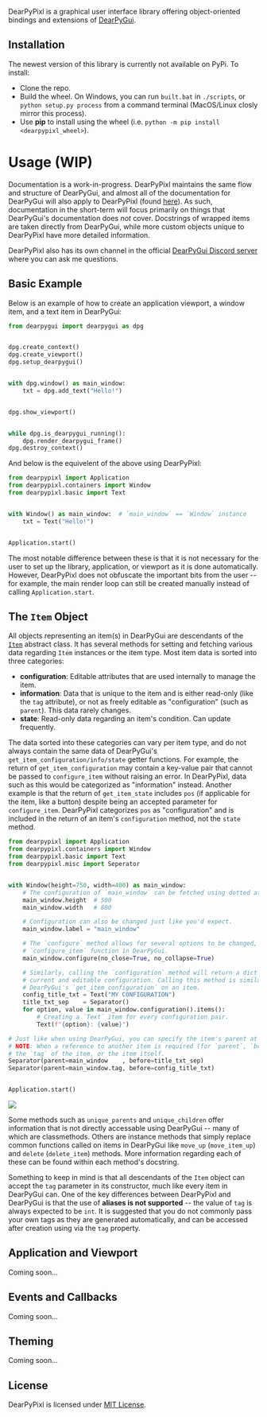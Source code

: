 DearPyPixl is a graphical user interface library offering object-oriented bindings and extensions of [DearPyGui](https://github.com/hoffstadt/DearPyGui).

## Installation
The newest version of this library is currently not available on PyPi. To install:
* Clone the repo.
* Build the wheel. On Windows, you can run `built.bat` in `./scripts`, or `python setup.py process` from a command terminal (MacOS/Linux closly mirror this process).
* Use **pip** to install using the wheel (i.e. `python -m pip install <dearpypixl_wheel>`).


# Usage (WIP)
Documentation is a work-in-progress. DearPyPixl maintains the same flow and structure of DearPyGui, and almost all of the documentation for DearPyGui will also apply to DearPyPixl (found [here](https://dearpygui.readthedocs.io/en/latest/index.html)). As such, documentation in the short-term will focus primarily on things that DearPyGui's documentation does *not* cover. Docstrings of wrapped items are taken directly from DearPyGui, while more custom objects unique to DearPyPixl have more detailed information.

DearPyPixl also has its own channel in the official [DearPyGui Discord server](https://discord.gg/tyE7Gu4) where you can ask me questions.


## Basic Example
Below is an example of how to create an application viewport, a window item, and a text item in DearPyGui:

```python
from dearpygui import dearpygui as dpg


dpg.create_context()
dpg.create_viewport()
dpg.setup_dearpygui()


with dpg.window() as main_window:
    txt = dpg.add_text("Hello!")


dpg.show_viewport()


while dpg.is_dearpygui_running():
    dpg.render_dearpygui_frame()
dpg.destroy_context()
```

And below is the equivelent of the above using DearPyPixl:

```python
from dearpypixl import Application
from dearpypixl.containers import Window
from dearpypixl.basic import Text


with Window() as main_window:  # `main_window` == `Window` instance
    txt = Text("Hello!")


Application.start()
```

The most notable difference between these is that it is not necessary for the user to set up the library, application, or viewport as it is done automatically. However, DearPyPixl does not obfuscate the important bits from the user -- for example, the main render loop can still be created manually instead of calling `Application.start`.


## The `Item` Object
All objects representing an item(s) in DearPyGui are descendants of the [`Item`](https://github.com/Atlamillias/dearpypixl/blob/384f064e1ce328e860717db85c2984325718d76d/dearpypixl/components/item.py#L175) abstract class. It has several methods for setting and fetching various data regarding `Item` instances or the item type. Most item data is sorted into three categories:

* **configuration**: Editable attributes that are used internally to manage the item. 
* **information**: Data that is unique to the item and is either read-only (like the `tag` attribute), or not as freely editable as "configuration" (such as `parent`). This data rarely changes.
* **state**: Read-only data regarding an item's condition. Can update frequently.

The data sorted into these categories can vary per item type, and do not always contain the same data of DearPyGui's `get_item_configuration/info/state` getter functions. For example, the return of `get_item_configuration` may contain a key-value pair that cannot be passed to `configure_item` without raising an error. In DearPyPixl, data such as this would be categorized as "information" instead. Another example is that the return of `get_item_state` includes `pos` (if applicable for the item, like a button) despite being an accepted parameter for `configure_item`. DearPyPixl categorizes `pos` as "configuration" and is included in the return of an item's `configuration` method, not the `state` method.

```python
from dearpypixl import Application
from dearpypixl.containers import Window
from dearpypixl.basic import Text
from dearpypixl.misc import Seperator


with Window(height=750, width=400) as main_window:
    # The configuration of `main_window` can be fetched using dotted attribute access.
    main_window.height  # 500
    main_window.width   # 800

    # Configuration can also be changed just like you'd expect.
    main_window.label = "main_window"

    # The `configure` method allows for several options to be changed, similar to the
    # `configure_item` function in DearPyGui.
    main_window.configure(no_close=True, no_collapse=True)

    # Similarly, calling the `configuration` method will return a dict of the item's
    # current and editable configuration. Calling this method is similar to calling
    # DearPyGui's `get_item_configuration` on an item.
    config_title_txt = Text("MY CONFIGURATION")
    title_txt_sep    = Separator()
    for option, value in main_window.configuration().items():
        # Creating a `Text` item for every configuration pair.
        Text(f"{option}: {value}")

# Just like when using DearPyGui, you can specify the item's parent at creation.
# NOTE: When a reference to another item is required (for `parent`, `before`, etc) you can pass
# the `tag` of the item, or the item itself.
Separator(parent=main_window    , before=title_txt_sep)
Separator(parent=main_window.tag, before=config_title_txt)


Application.start()
```

<img src="https://github.com/Atlamillias/dearpypixl/blob/main/examples/images/config_ex1.png">


Some methods such as `unique_parents` and `unique_children` offer information that is not directly accessable using DearPyGui -- many of which are classmethods. Others are instance methods that simply replace common functions called on items in DearPyGui like `move_up` (`move_item_up`) and `delete` (`delete_item`) methods. More information regarding each of these can be found within each method's docstring.



Something to keep in mind is that all descendants of the `Item` object can accept the `tag` parameter in its constructor, much like every item in DearPyGui can. One of the key differences between DearPyPixl and DearPyGui is that the use of **aliases is not supported** -- the value of `tag` is always expected to be `int`. It is suggested that you do not commonly pass your own tags as they are generated automatically, and can be accessed after creation using via the `tag` property.


## Application and Viewport
Coming soon...


## Events and Callbacks
Coming soon...


## Theming
Coming soon...


## License
DearPyPixl is licensed under [MIT License](https://github.com/Atlamillias/DPG-Widgets/blob/main/LICENSE).
